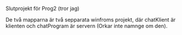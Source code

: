 Slutprojekt för Prog2 (tror jag)

De två mapparna är två sepparata winfroms projekt, där chatKlient är klienten och chatProgram är servern (Orkar inte namnge om den).
